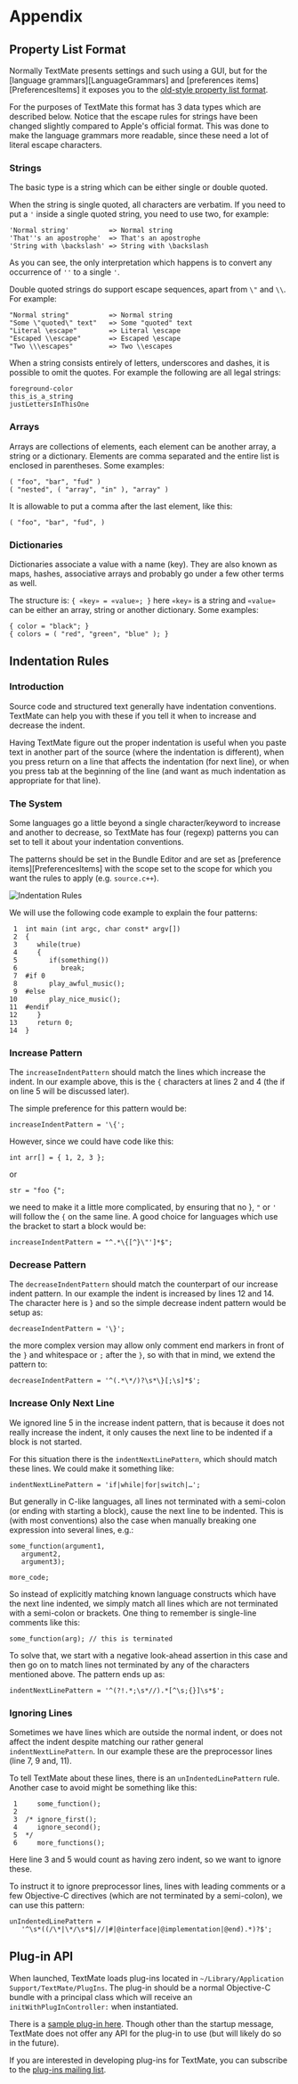 # Appendix

## Property List Format

Normally TextMate presents settings and such using a GUI, but for the [language grammars][LanguageGrammars] and [preferences items][PreferencesItems] it exposes you to the [old-style property list format](http://developer.apple.com/documentation/Cocoa/Conceptual/PropertyLists/Articles/OldStylePListsConcept.html).

For the purposes of TextMate this format has 3 data types which are described below. Notice that the escape rules for strings have been changed slightly compared to Apple's official format. This was done to make the language grammars more readable, since these need a lot of literal escape characters.

### Strings

The basic type is a string which can be either single or double quoted.

When the string is single quoted, all characters are verbatim. If you need to put a `'` inside a single quoted string, you need to use two, for example:

    'Normal string'          => Normal string
    'That''s an apostrophe'  => That's an apostrophe
    'String with \backslash' => String with \backslash

As you can see, the only interpretation which happens is to convert any occurrence of `''` to a single `'`.

Double quoted strings do support escape sequences, apart from `\"` and `\\`. For example:

    "Normal string"          => Normal string
    "Some \"quoted\" text"   => Some "quoted" text
    "Literal \escape"        => Literal \escape
    "Escaped \\escape"       => Escaped \escape
    "Two \\\escapes"         => Two \\escapes

When a string consists entirely of letters, underscores and dashes, it is possible to omit the quotes. For example the following are all legal strings:

    foreground-color
    this_is_a_string
    justLettersInThisOne

### Arrays

Arrays are collections of elements, each element can be another array, a string or a dictionary. Elements are comma separated and the entire list is enclosed in parentheses. Some examples:

    ( "foo", "bar", "fud" )
    ( "nested", ( "array", "in" ), "array" )

It is allowable to put a comma after the last element, like this:

    ( "foo", "bar", "fud", )

### Dictionaries

Dictionaries associate a value with a name (key). They are also known as maps, hashes, associative arrays and probably go under a few other terms as well.

The structure is: `{ «key» = «value»; }` here `«key»` is a string and `«value»` can be either an array, string or another dictionary. Some examples:

    { color = "black"; }
    { colors = ( "red", "green", "blue" ); }


## Indentation Rules

### Introduction

Source code and structured text generally have indentation conventions. TextMate can help you with these if you tell it when to increase and decrease the indent.

Having TextMate figure out the proper indentation is useful when you paste text in another part of the source (where the indentation is different), when you press return on a line that affects the indentation (for next line), or when you press tab at the beginning of the line (and want as much indentation as appropriate for that line).


### The System

Some languages go a little beyond a single character/keyword to increase and another to decrease, so TextMate has four (regexp) patterns you can set to tell it about your indentation conventions.

The patterns should be set in the Bundle Editor and are set as [preference items][PreferencesItems] with the scope set to the scope for which you want the rules to apply (e.g. `source.c++`).

![Indentation Rules](indentation_rules.png)

We will use the following code example to explain the four patterns:

     1  int main (int argc, char const* argv[])
     2  {
     3     while(true)
     4     {
     5        if(something())
     6           break;
     7  #if 0
     8        play_awful_music();
     9  #else
    10        play_nice_music();
    11  #endif
    12     }
    13     return 0;
    14  }


### Increase Pattern

The `increaseIndentPattern` should match the lines which increase the indent. In our example above, this is the `{` characters at lines 2 and 4 (the if on line 5 will be discussed later).

The simple preference for this pattern would be:

    increaseIndentPattern = '\{';

However, since we could have code like this:

    int arr[] = { 1, 2, 3 };

or

    str = "foo {";

we need to make it a little more complicated, by ensuring that no }, `"` or `'` will follow the `{` on the same line. A good choice for languages which use the bracket to start a block would be:
    
    increaseIndentPattern = "^.*\{[^}\"']*$";


### Decrease Pattern

The `decreaseIndentPattern` should match the counterpart of our increase indent pattern. In our example the indent is increased by lines 12 and 14. The character here is } and so the simple decrease indent pattern would be setup as:

    decreaseIndentPattern = '\}';

the more complex version may allow only comment end markers in front of the `}` and whitespace or `;` after the `}`, so with that in mind, we extend the pattern to:

    decreaseIndentPattern = '^(.*\*/)?\s*\}[;\s]*$';


### Increase Only Next Line

We ignored line 5 in the increase indent pattern, that is because it does not really increase the indent, it only causes the next line to be indented if a block is not started.

For this situation there is the `indentNextLinePattern`, which should match these lines. We could make it something like:

    indentNextLinePattern = 'if|while|for|switch|…';

But generally in C-like languages, all lines not terminated with a semi-colon (or ending with starting a block), cause the next line to be indented. This is (with most conventions) also the case when manually breaking one expression into several lines, e.g.:

    some_function(argument1,
       argument2,
       argument3);
    
    more_code;

So instead of explicitly matching known language constructs which have the next line indented, we simply match all lines which are not terminated with a semi-colon or brackets. One thing to remember is single-line comments like this:

    some_function(arg); // this is terminated

To solve that, we start with a negative look-ahead assertion in this case and then go on to match lines not terminated by any of the characters mentioned above. The pattern ends up as:

    indentNextLinePattern = '^(?!.*;\s*//).*[^\s;{}]\s*$';


### Ignoring Lines

Sometimes we have lines which are outside the normal indent, or does not affect the indent despite matching our rather general `indentNextLinePattern`. In our example these are the preprocessor lines (line 7, 9 and, 11).

To tell TextMate about these lines, there is an `unIndentedLinePattern` rule. Another case to avoid might be something like this:

     1     some_function();
     2  
     3  /* ignore_first();
     4     ignore_second();
     5  */
     6     more_functions();

Here line 3 and 5 would count as having zero indent, so we want to ignore these.

To instruct it to ignore preprocessor lines, lines with leading comments or a few Objective-C directives (which are not terminated by a semi-colon), we can use this pattern:
    
    unIndentedLinePattern =
       '^\s*((/\*|\*/\s*$|//|#|@interface|@implementation|@end).*)?$';

## Plug-in API

When launched, TextMate loads plug-ins located in `~/‍Library/‍Application Support/‍TextMate/‍PlugIns`. The plug-in should be a normal Objective-C bundle with a principal class which will receive an `initWithPlugInController:` when instantiated.

There is a [sample plug-in here](http://macromates.com/svn/Bundles/trunk/Tools/Clock%20Example%20PlugIn/). Though other than the startup message, TextMate does not offer any API for the plug-in to use (but will likely do so in the future).

If you are interested in developing plug-ins for TextMate, you can subscribe to the [plug-ins mailing list](http://lists.macromates.com/pipermail/textmate-plugins/).


